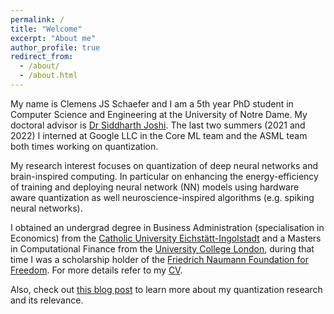 ```yaml
---
permalink: /
title: "Welcome"
excerpt: "About me"
author_profile: true
redirect_from: 
  - /about/
  - /about.html
---
```


My name is Clemens JS Schaefer and I am a 5th year PhD student in Computer Science and Engineering at the University of Notre Dame. My doctoral advisor is [Dr Siddharth Joshi](https://siddharth-joshi.com/). The last two summers (2021 and 2022) I interned at Google LLC in the Core ML team and the ASML team both times working on quantization.

My research interest focuses on quantization of deep neural networks and brain-inspired computing. In particular on enhancing the energy-efficiency of training and deploying neural network (NN) models using hardware aware quantization as well neuroscience-inspired algorithms (e.g. spiking neural networks). 

I obtained an undergrad degree in Business Administration (specialisation in Economics) from the [Catholic University Eichstätt-Ingolstadt](https://www.ku.de/en/faculty-of-business-administration-wfi/) and a Masters in Computational Finance from the [University College London](https://www.ucl.ac.uk/), during that time I was a scholarship holder of the [Friedrich Naumann Foundation for Freedom](https://www.freiheit.org/). For more details refer to my [CV](files/CV.pdf).

Also, check out [this blog post](https://clemens-schafer.com/quant_speed/) to learn more about my quantization research and its relevance.
